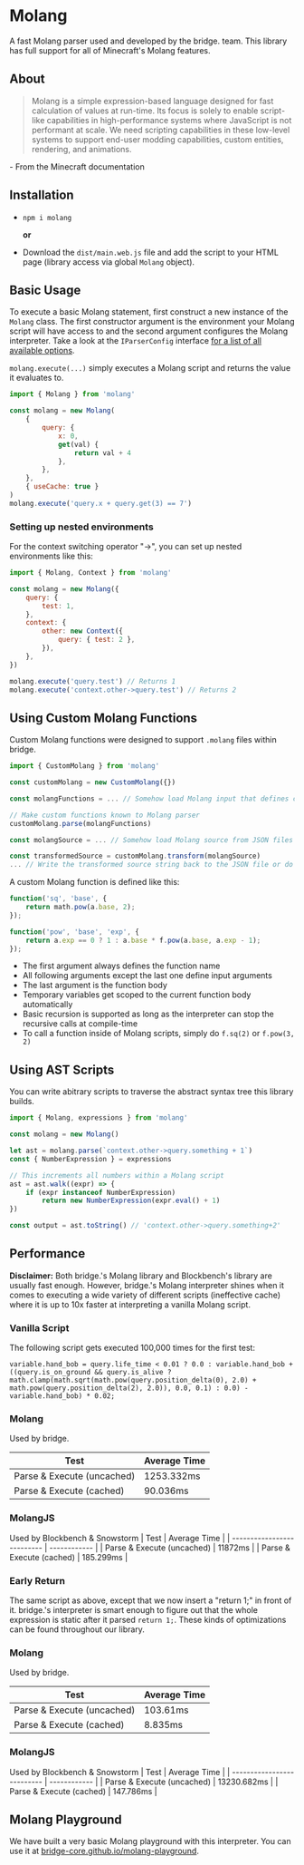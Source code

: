 # Molang

A fast Molang parser used and developed by the bridge. team. This library has full support for all of Minecraft's Molang features.

## About

> Molang is a simple expression-based language designed for fast calculation of values at run-time. Its focus is solely to enable script-like capabilities in high-performance systems where JavaScript is not performant at scale. We need scripting capabilities in these low-level systems to support end-user modding capabilities, custom entities, rendering, and animations.

\- From the Minecraft documentation

## Installation

-   `npm i molang`

    **or**

-   Download the `dist/main.web.js` file and add the script to your HTML page (library access via global `Molang` object).

## Basic Usage

To execute a basic Molang statement, first construct a new instance of the `Molang` class. The first constructor argument is the environment your Molang script will have access to and the second argument configures the Molang interpreter. Take a look at the `IParserConfig` interface [for a list of all available options](https://github.com/bridge-core/Molang/blob/master/lib/main.ts).

`molang.execute(...)` simply executes a Molang script and returns the value it evaluates to.

```javascript
import { Molang } from 'molang'

const molang = new Molang(
	{
		query: {
			x: 0,
			get(val) {
				return val + 4
			},
		},
	},
	{ useCache: true }
)
molang.execute('query.x + query.get(3) == 7')
```

### Setting up nested environments

For the context switching operator "->", you can set up nested environments like this:

```javascript
import { Molang, Context } from 'molang'

const molang = new Molang({
	query: {
		test: 1,
	},
	context: {
		other: new Context({
			query: { test: 2 },
		}),
	},
})

molang.execute('query.test') // Returns 1
molang.execute('context.other->query.test') // Returns 2
```

## Using Custom Molang Functions

Custom Molang functions were designed to support `.molang` files within bridge.

```javascript
import { CustomMolang } from 'molang'

const customMolang = new CustomMolang({})

const molangFunctions = ... // Somehow load Molang input that defines custom functions

// Make custom functions known to Molang parser
customMolang.parse(molangFunctions)

const molangSource = ... // Somehow load Molang source from JSON files

const transformedSource = customMolang.transform(molangSource)
... // Write the transformed source string back to the JSON file or do further processing
```

A custom Molang function is defined like this:

```javascript
function('sq', 'base', {
	return math.pow(a.base, 2);
});

function('pow', 'base', 'exp', {
	return a.exp == 0 ? 1 : a.base * f.pow(a.base, a.exp - 1);
});
```

-   The first argument always defines the function name
-   All following arguments except the last one define input arguments
-   The last argument is the function body
-   Temporary variables get scoped to the current function body automatically
-   Basic recursion is supported as long as the interpreter can stop the recursive calls at compile-time
-   To call a function inside of Molang scripts, simply do `f.sq(2)` or `f.pow(3, 2)`

## Using AST Scripts

You can write abitrary scripts to traverse the abstract syntax tree this library builds.

```javascript
import { Molang, expressions } from 'molang'

const molang = new Molang()

let ast = molang.parse(`context.other->query.something + 1`)
const { NumberExpression } = expressions

// This increments all numbers within a Molang script
ast = ast.walk((expr) => {
	if (expr instanceof NumberExpression)
		return new NumberExpression(expr.eval() + 1)
})

const output = ast.toString() // 'context.other->query.something+2'
```

## Performance

**Disclaimer:** Both bridge.'s Molang library and Blockbench's library are usually fast enough. However, bridge.'s Molang interpreter shines when it comes to executing a wide variety of different scripts (ineffective cache) where it is up to 10x faster at interpreting a vanilla Molang script.

### Vanilla Script

The following script gets executed 100,000 times for the first test:

`variable.hand_bob = query.life_time < 0.01 ? 0.0 : variable.hand_bob + ((query.is_on_ground && query.is_alive ? math.clamp(math.sqrt(math.pow(query.position_delta(0), 2.0) + math.pow(query.position_delta(2), 2.0)), 0.0, 0.1) : 0.0) - variable.hand_bob) * 0.02;`

### Molang

Used by bridge.

| Test                       | Average Time |
| -------------------------- | ------------ |
| Parse & Execute (uncached) | 1253.332ms   |
| Parse & Execute (cached)   | 90.036ms     |

### MolangJS

Used by Blockbench & Snowstorm
| Test | Average Time |
| -------------------------- | ------------ |
| Parse & Execute (uncached) | 11872ms |
| Parse & Execute (cached) | 185.299ms |

### Early Return

The same script as above, except that we now insert a "return 1;" in front of it. bridge.'s interpreter is smart enough to figure out that the whole expression is static after it parsed `return 1;`. These kinds of optimizations can be found throughout our library.

### Molang

Used by bridge.

| Test                       | Average Time |
| -------------------------- | ------------ |
| Parse & Execute (uncached) | 103.61ms     |
| Parse & Execute (cached)   | 8.835ms      |

### MolangJS

Used by Blockbench & Snowstorm
| Test | Average Time |
| -------------------------- | ------------ |
| Parse & Execute (uncached) | 13230.682ms |
| Parse & Execute (cached) | 147.786ms |

## Molang Playground

We have built a very basic Molang playground with this interpreter. You can use it at [bridge-core.github.io/molang-playground](https://bridge-core.github.io/molang-playground).
